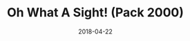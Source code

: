 ---
_schema: default
title: Oh What A Sight! (Pack 2000)
link: https://www.geocaching.com/geocache/GC3QJQB
owner: blitz10035
date: 2018-04-22
log_type: Found it
display_coords: N 41° 10.593' W 075° 42.194'
latitude: '41.17655'
longitude: '-75.703233'
first_stage: false
bogus: false
zhanna_log:  >-
  Hi, blitz10035!


  It’s been a long winter, and today’s beautiful weather offered the perfect opportunity for a hike at Bear Creek Preserve, a new spot for me, Rich, and my dad. We haven’t gone geocaching for a long time, and it wasn’t part of our plans today. But when we took a break to explore the overlook along the yellow trail, I noticed a small crevice in the rock that looked like it would be a perfect hiding spot for a geocache. There was nothing to be found in that spot, but the idea inspired me to check our phone to see if any geocaches were nearby. To our (mild) surprise we were within 65 feet of a geocache! Rich searched around and found it quite easily. Unfortunately, the container had not been properly sealed and the contents were wet, including the log sheets. We signed our names and traded nothing. Thanks for your efforts in placing this geocache!


  Zhanna
rich_log:  >-
  This is my first time visiting the Natural Lands Bear Creek Preserve. This morning, while on our way to the Banff Mountain Film Festival World Tour at Northampton Community College, we (Zhanna, her dad, and I) planned to hike and explore a small section of this preserve. When we arrived at the yellow trail overlook Zhanna suggested that we check for any nearby geocaches. Her smartphone immediately indicated that there was actually one right here! An easy find, of course, even though it was hidden quite well. The bad news, however, is the contents were soaked. The container wasn’t sealed properly because the Ziploc baggie with the log sheets inside was trapped under the edge of the lid. This allowed water to seep inside. With some care we manage to sign the damp log sheets, but there wasn’t enough time to try to dry out the container. Anyway, thanks for placing this geocache. We enjoyed the area and the trails. And we hope to return soon for further exploration.


  ~Rich in NEPA~
image_gallery_zh: gallery3
image_gallery_zh_class: 2by2
image_gallery_r: gallery4  
post_id: 10167
---
